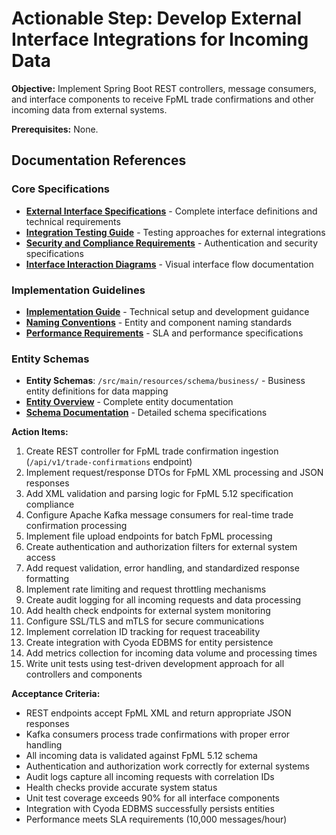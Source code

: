 # Actionable Step: Develop External Interface Integrations for Incoming Data

**Objective:** Implement Spring Boot REST controllers, message consumers, and interface components to receive FpML trade confirmations and other incoming data from external systems.

**Prerequisites:** None.

## Documentation References

### Core Specifications
- **[External Interface Specifications](../../docs/content/System-Specification/external-interfaces/external-interface-specifications.md)** - Complete interface definitions and technical requirements
- **[Integration Testing Guide](../../docs/content/System-Specification/external-interfaces/integration-testing-guide.md)** - Testing approaches for external integrations
- **[Security and Compliance Requirements](../../docs/content/System-Specification/external-interfaces/security-and-compliance-requirements.md)** - Authentication and security specifications
- **[Interface Interaction Diagrams](../../docs/content/System-Specification/external-interfaces/interface-interaction-diagrams.md)** - Visual interface flow documentation

### Implementation Guidelines
- **[Implementation Guide](../../docs/content/System-Specification/implementation-guide.md)** - Technical setup and development guidance
- **[Naming Conventions](../../docs/content/System-Specification/standards/naming-conventions.md)** - Entity and component naming standards
- **[Performance Requirements](../../docs/content/System-Specification/requirements/performance-requirements.md)** - SLA and performance specifications

### Entity Schemas
- **Entity Schemas**: `/src/main/resources/schema/business/` - Business entity definitions for data mapping
- **[Entity Overview](../../docs/content/System-Specification/entities/entity-overview.md)** - Complete entity documentation
- **[Schema Documentation](../../docs/content/System-Specification/entities/schema-documentation.md)** - Detailed schema specifications

**Action Items:**
1. Create REST controller for FpML trade confirmation ingestion (`/api/v1/trade-confirmations` endpoint)
2. Implement request/response DTOs for FpML XML processing and JSON responses
3. Add XML validation and parsing logic for FpML 5.12 specification compliance
4. Configure Apache Kafka message consumers for real-time trade confirmation processing
5. Implement file upload endpoints for batch FpML processing
6. Create authentication and authorization filters for external system access
7. Add request validation, error handling, and standardized response formatting
8. Implement rate limiting and request throttling mechanisms
9. Create audit logging for all incoming requests and data processing
10. Add health check endpoints for external system monitoring
11. Configure SSL/TLS and mTLS for secure communications
12. Implement correlation ID tracking for request traceability
13. Create integration with Cyoda EDBMS for entity persistence
14. Add metrics collection for incoming data volume and processing times
15. Write unit tests using test-driven development approach for all controllers and components

**Acceptance Criteria:**
- REST endpoints accept FpML XML and return appropriate JSON responses
- Kafka consumers process trade confirmations with proper error handling
- All incoming data is validated against FpML 5.12 schema
- Authentication and authorization work correctly for external systems
- Audit logs capture all incoming requests with correlation IDs
- Health checks provide accurate system status
- Unit test coverage exceeds 90% for all interface components
- Integration with Cyoda EDBMS successfully persists entities
- Performance meets SLA requirements (10,000 messages/hour)
